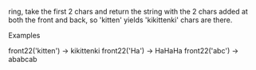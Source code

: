ring, take the first 2 chars and return the string with the 2 chars added at both the front and back, so 'kitten' yields 'kikittenki' chars are there.

Examples

front22('kitten') → kikittenki
front22('Ha') → HaHaHa
front22('abc') → ababcab